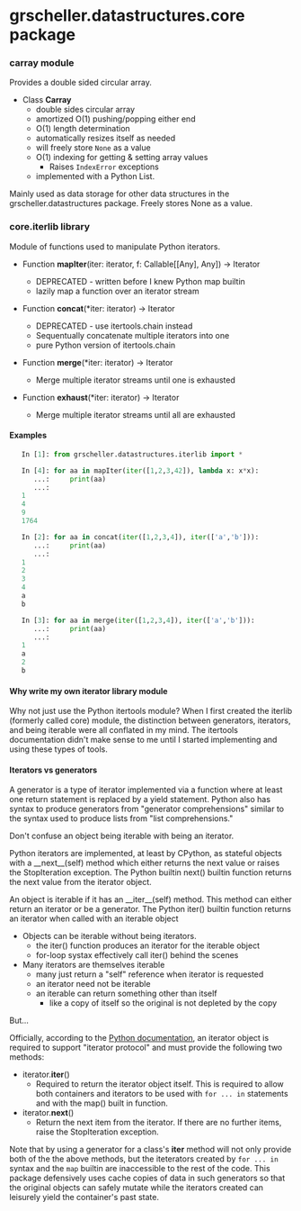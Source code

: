 # grscheller.datastructures.core package

### carray module

Provides a double sided circular array.

* Class **Carray**
  * double sides circular array
  * amortized O(1) pushing/popping either end
  * O(1) length determination
  * automatically resizes itself as needed
  * will freely store `None` as a value
  * O(1) indexing for getting & setting array values
    * Raises `IndexError` exceptions
  * implemented with a Python List.

Mainly used as data storage for other data structures in the
grscheller.datastructures package. Freely stores None as a value.

### core.iterlib library

Module of functions used to manipulate Python iterators.

* Function **mapIter**(iter: iterator, f: Callable[[Any], Any]) -> Iterator
  * DEPRECATED - written before I knew Python map builtin
  * lazily map a function over an iterator stream

* Function **concat**(*iter: iterator) -> Iterator
  * DEPRECATED - use itertools.chain instead
  * Sequentually concatenate multiple iterators into one
  * pure Python version of itertools.chain

* Function **merge**(*iter: iterator) -> Iterator
  * Merge multiple iterator streams until one is exhausted

* Function **exhaust**(*iter: iterator) -> Iterator
  * Merge multiple iterator streams until all are exhausted

#### Examples

```python
   In [1]: from grscheller.datastructures.iterlib import *

   In [4]: for aa in mapIter(iter([1,2,3,42]), lambda x: x*x):
      ...:     print(aa)
      ...:
   1
   4
   9
   1764

   In [2]: for aa in concat(iter([1,2,3,4]), iter(['a','b'])):
      ...:     print(aa)
      ...:
   1
   2
   3
   4
   a
   b

   In [3]: for aa in merge(iter([1,2,3,4]), iter(['a','b'])):
      ...:     print(aa)
      ...:
   1
   a
   2
   b
```

#### Why write my own iterator library module

Why not just use the Python itertools module? When I first created the
iterlib (formerly called core) module, the distinction between
generators, iterators, and being iterable were all conflated in my
mind. The itertools documentation didn't make sense to me until
I started implementing and using these types of tools.

#### Iterators vs generators

A generator is a type of iterator implemented via a function where at
least one return statement is replaced by a yield statement. Python also
has syntax to produce generators from "generator comprehensions" similar
to the syntax used to produce lists from "list comprehensions."

Don't confuse an object being iterable with being an iterator.

Python iterators are implemented, at least by CPython, as stateful
objects with a \_\_next\_\_(self) method which either returns the next
value or raises the StopIteration exception. The Python builtin next()
builtin function returns the next value from the iterator object.

An object is iterable if it has an \_\_iter\_\_(self) method. This
method can either return an iterator or be a generator. The Python
iter() builtin function returns an iterator when called with an iterable
object

* Objects can be iterable without being iterators.
  * the iter() function produces an iterator for the iterable object
  * for-loop systax effectively call iter() behind the scenes
* Many iterators are themselves iterable
  * many just return a "self" reference when iterator is requested
  * an iterator need not be iterable
  * an iterable can return something other than itself
    * like a copy of itself so the original is not depleted by the copy

But...

Officially, according to the [Python documentation][1], an iterator
object is required to support "iterator protocol" and must provide
the following two methods:

* iterator.__iter__()
  * Required to return the iterator object itself. This is required to
    allow both containers and iterators to be used with `for ... in`
    statements and with the map() built in function.
* iterator.__next__()
  * Return the next item from the iterator. If there are no further
    items, raise the StopIteration exception.

Note that by using a generator for a class's __iter__ method will not
only provide both of the the above methods, but the iteterators created
by `for ... in` syntax and the `map` builtin are inaccessible to the
rest of the code. This package defensively uses cache copies of data in
such generators so that the original objects can safely mutate while the
iterators created can leisurely yield the container's past state.

[1]: https://docs.python.org/3/library/stdtypes.html#iterator-types
